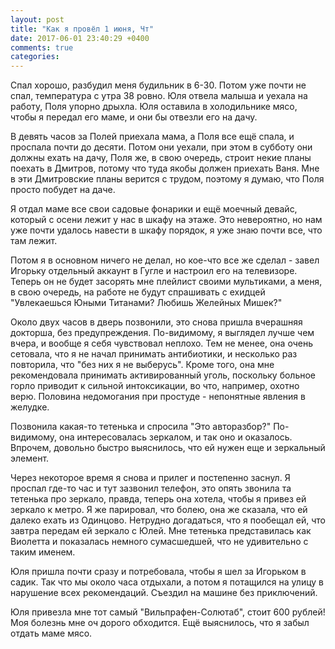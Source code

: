 ```yaml
---
layout: post
title: "Как я провёл 1 июня, Чт"
date: 2017-06-01 23:40:29 +0400
comments: true
categories: 
---
```

Спал хорошо, разбудил меня будильник в 6-30. Потом уже почти не спал, температура с утра 38 ровно. Юля отвела малыша и уехала на работу, Поля упорно дрыхла. Юля оставила в холодильнике мясо, чтобы я передал его маме, и они бы отвезли его на дачу.

В девять часов за Полей приехала мама, а Поля все ещё спала, и проспала почти до десяти. Потом они уехали, при этом в субботу они должны ехать на дачу, Поля же, в свою очередь, строит некие планы поехать в Дмитров, потому что туда якобы должен приехать Ваня. Мне в эти Дмитровские планы верится с трудом, поэтому я думаю, что Поля просто побудет на даче.

Я отдал маме все свои садовые фонарики и ещё моечный девайс, который с осени лежит у нас в шкафу на этаже. Это невероятно, но нам уже почти удалось навести в шкафу порядок, я уже знаю почти все, что там лежит.

Потом я в основном ничего не делал, но кое-что все же сделал - завел Игорьку отдельный аккаунт в Гугле и настроил его на телевизоре. Теперь он не будет засорять мне плейлист своими мультиками, а меня, в свою очередь, на работе не будут спрашивать с ехидцей "Увлекаешься Юными Титанами? Любишь Желейных Мишек?"

Около двух часов в дверь позвонили, это снова пришла вчерашняя докторша, без предупреждения. По-видимому, я выглядел лучше чем вчера, и вообще я себя чувствовал неплохо. Тем не менее, она очень сетовала, что я не начал принимать антибиотики, и несколько раз повторила, что "без них я не выберусь". Кроме того, она мне рекомендовала принимать активированный уголь, поскольку больное горло приводит к сильной интоксикации, во что, например, охотно верю. Половина недомогания при простуде - непонятные явления в желудке.

Позвонила какая-то тетенька и спросила "Это авторазбор?" По-видимому, она интересовалась зеркалом, и так оно и оказалось. Впрочем, довольно быстро выяснилось, что ей нужен еще и зеркальный элемент.

Через некоторое время я снова и прилег и постепенно заснул. Я проспал где-то час и тут зазвонил телефон, это опять звонила та тетенька про зеркало, правда, теперь она хотела, чтобы я привез ей зеркало к метро. Я же парировал, что болею, она же сказала, что ей далеко ехать из Одинцово. Нетрудно догадаться, что я пообещал ей, что завтра передам ей зеркало с Юлей. Мне тетенька представилась как Виолетта и показалась немного сумасшедшей, что не удивительно с таким именем.

Юля пришла почти сразу и потребовала, чтобы я шел за Игорьком в садик. Так что мы около часа отдыхали, а потом я потащился на улицу в нарушение всех рекомендаций. Съездил на машине без приключений.

Юля привезла мне тот самый "Вильпрафен-Солютаб", стоит 600 рублей! Моя болезнь мне оч дорого обходится. Ещё выяснилось, что я забыл отдать маме мясо.